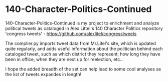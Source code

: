 # 140-Character-Politics-Continued
140-Character-Politics-Continued is my project to enrichment and analyze political tweets as cataloged in Alex Littel's 140 Character Politics repository 'congress tweets' - https://github.com/alexlitel/congresstweets

The complier.py imports tweet data from Mr.Litel's site, which is updated quite regularly, and adds useful information about the politician behind each cataloged tweet, such as which district they represent, how long they have been in office, when they are next up for reelection, etc...

I hope the added breadth of the set can help lead to some cool analyses as the list of tweets expandes in length!
